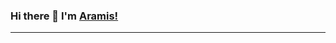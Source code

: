 ### Hi there 👋 I'm [Aramis!](https://github.com/aramismainhard/)
<!--

<img align="right" alt="GIF" height="160px" src="https://media.giphy.com/media/Ah3zHH7hvsSB2/giphy.gif" />

## I'm a Data Scientist
- 👨‍💻 I’m learning machine learning and computer vision using python.
- 💪🏼 looking for a job opportunity.

##### Languages I use
![Python](https://img.shields.io/badge/-Python-000000?style=flat&logo=python)
![SQL](https://img.shields.io/badge/-SQL-000000?style=flat&logo=postgresql)
-->






---



